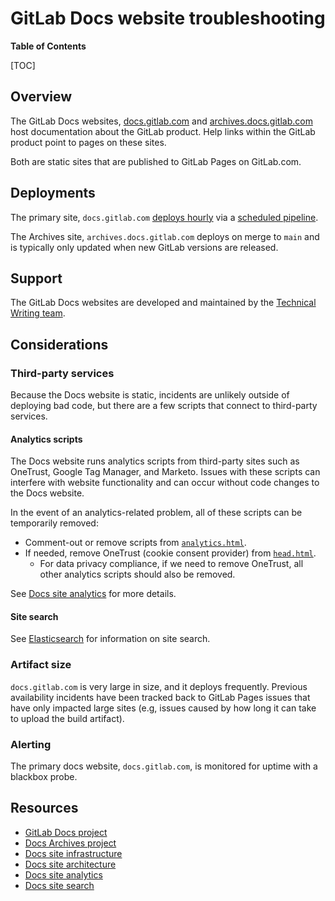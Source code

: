 # GitLab Docs website troubleshooting

**Table of Contents**

[TOC]

## Overview

The GitLab Docs websites, [docs.gitlab.com](https://docs.gitlab.com) and [archives.docs.gitlab.com](https://archives.gitlab.com) host documentation about the GitLab product. Help links within the GitLab product point to pages on these sites.

Both are static sites that are published to GitLab Pages on GitLab.com.

## Deployments

The primary site, `docs.gitlab.com` [deploys hourly](https://docs.gitlab.com/ee/development/documentation/site_architecture/deployment_process.html) via a [scheduled pipeline](https://gitlab.com/gitlab-org/gitlab-docs/-/pipeline_schedules).

The Archives site, `archives.docs.gitlab.com` deploys on merge to `main` and is typically only updated when new GitLab versions are released.

## Support

The GitLab Docs websites are developed and maintained by the [Technical Writing team](https://handbook.gitlab.com/handbook/product/ux/technical-writing/).

## Considerations

### Third-party services

Because the Docs website is static, incidents are unlikely outside of deploying bad code, but there
are a few scripts that connect to third-party services.

#### Analytics scripts

The Docs website runs analytics scripts from third-party sites such as OneTrust,
Google Tag Manager, and Marketo.
Issues with these scripts can interfere with website functionality and can occur without
code changes to the Docs website.

In the event of an analytics-related problem, all of these scripts can be temporarily removed:

- Comment-out or remove scripts from [`analytics.html`](https://gitlab.com/gitlab-org/gitlab-docs/-/blob/main/layouts/analytics.html?ref_type=heads).
- If needed, remove OneTrust (cookie consent provider) from [`head.html`](https://gitlab.com/gitlab-org/gitlab-docs/-/blob/main/layouts/head.html?ref_type=heads#L78).
  - For data privacy compliance, if we need to remove OneTrust, all other analytics scripts should also be removed.

See [Docs site analytics](https://gitlab.com/gitlab-org/gitlab-docs/-/blob/main/doc/analytics.md?ref_type=heads) for more details.

#### Site search

See [Elasticsearch](./elasticsearch.md) for information on site search.

### Artifact size

`docs.gitlab.com` is very large in size, and it deploys frequently. Previous availability incidents have been tracked back to GitLab Pages issues that have only impacted large sites (e.g, issues caused by how long it can take to upload the build artifact).

### Alerting

The primary docs website, `docs.gitlab.com`, is monitored for uptime with a blackbox probe.

## Resources

- [GitLab Docs project](https://gitlab.com/gitlab-org/gitlab-docs)
- [Docs Archives project](https://gitlab.com/gitlab-org/gitlab-docs-archives)
- [Docs site infrastructure](https://gitlab.com/gitlab-org/gitlab-docs/-/blob/main/doc/infrastructure.md?ref_type=heads)
- [Docs site architecture](https://gitlab.com/gitlab-org/gitlab-docs/-/blob/main/doc/architecture.md?ref_type=heads)
- [Docs site analytics](https://gitlab.com/gitlab-org/gitlab-docs/-/blob/main/doc/analytics.md?ref_type=heads)
- [Docs site search](https://gitlab.com/gitlab-org/gitlab-docs/-/blob/main/doc/search.md?ref_type=heads)
